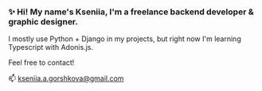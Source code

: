 ### ✨ Hi! My name's Kseniia, I'm a freelance backend developer & graphic designer.

I mostly use Python + Django in my projects, but right now I'm learning
Typescript with Adonis.js. 

Feel free to contact!

📫 kseniia.a.gorshkova@gmail.com
